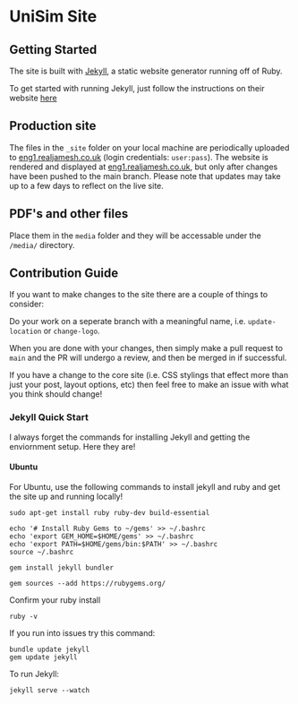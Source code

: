 # UniSim Site

## Getting Started

The site is built with [Jekyll](https://jekyllrb.com/docs/), a static website generator running off of Ruby. 

To get started with running Jekyll, just follow the instructions on their website [here](https://jekyllrb.com/docs/installation/)

## Production site

The files in the ```_site``` folder on your local machine are periodically uploaded to [eng1.realjamesh.co.uk](https://eng1.realjamesh.co.uk) (login credentials: ```user:pass```). The website is rendered and displayed at [eng1.realjamesh.co.uk](https://eng1.realjamesh.co.uk), but only after changes have been pushed to the main branch. Please note that updates may take up to a few days to reflect on the live site.

## PDF's and other files

Place them in the ```media``` folder and they will be accessable under the ```/media/``` directory.

## Contribution Guide

If you want to make changes to the site there are a couple of things to consider: 

Do your work on a seperate branch with a meaningful name, i.e. `update-location` or `change-logo`. 

When you are done with your changes, then simply make a pull request to `main`
and the PR will undergo a review, and then be merged in if successful. 

If you have a change to the core site (i.e. CSS stylings that effect more than just your post, layout options, etc) then feel free to make an issue with what you think should change! 


### Jekyll Quick Start

I always forget the commands for installing Jekyll and getting the enviornment setup. 
Here they are!  

#### Ubuntu

For Ubuntu, use the following commands to install jekyll and ruby and get 
the site up and running locally! 

```
sudo apt-get install ruby ruby-dev build-essential

echo '# Install Ruby Gems to ~/gems' >> ~/.bashrc
echo 'export GEM_HOME=$HOME/gems' >> ~/.bashrc
echo 'export PATH=$HOME/gems/bin:$PATH' >> ~/.bashrc
source ~/.bashrc
```

```
gem install jekyll bundler
```

```
gem sources --add https://rubygems.org/
```

Confirm your ruby install

```
ruby -v
```

If you run into issues try this command:

```
bundle update jekyll
gem update jekyll
```

To run Jekyll:
```
jekyll serve --watch
```
